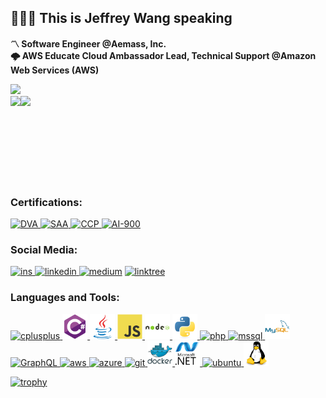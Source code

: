 <h2 align="left">🧑🏻‍💻 This is Jeffrey Wang speaking</h2>

**〽️ Software Engineer @Aemass, Inc.**</br>
**🌩️ AWS Educate Cloud Ambassador Lead, Technical Support @Amazon Web Services (AWS)**

<div align=left> 
  <img src="https://github-stats-alpha.vercel.app/api?username=jeffreywanggg&&cc=0a0f0b&tc=37BCF2&ic=e4e2e2">
</div>

<div style="display:flex;justify-content:left;">
  <img height="137px" src="https://github-readme-stats.vercel.app/api/top-langs/?username=jeffreywanggg&theme=merko&layout=compact" />
  <img height="137px" src="https://github-readme-stats.vercel.app/api?username=jeffreywanggg&theme=merko&show_icons=true" />
</div>

<h3>Certifications:</h3>

<p> <a href="https://www.credly.com/badges/41ed1751-a694-450f-b4e2-2acdb49f9b15" target="_blank"> <img src="https://images.credly.com/size/340x340/images/b9feab85-1a43-4f6c-99a5-631b88d5461b/image.png" alt="DVA" width="80" height="80"/></a><a href="https://www.credly.com/badges/d8627a9f-e177-4d9d-9c72-87eca5268374" target="_blank"> <img src="https://images.credly.com/size/340x340/images/0e284c3f-5164-4b21-8660-0d84737941bc/image.png" alt="SAA" width="80" height="80"/></a><a href="https://www.credly.com/badges/e7dcc26d-acc8-4c4f-b6dc-5d1e311538ea" target="_blank"> <img src="https://images.credly.com/size/340x340/images/00634f82-b07f-4bbd-a6bb-53de397fc3a6/image.png" alt="CCP" width="80" height="80"/></a><a href="https://www.credly.com/badges/1edb09d9-6150-49ae-9e69-36cd731877ac" target="_blank"> <img src="https://images.credly.com/size/340x340/images/4136ced8-75d5-4afb-8677-40b6236e2672/azure-ai-fundamentals-600x600.png" alt="AI-900" width="80" height="80"/></a> </p>

<h3>Social Media:</h3>

<p> <a href="https://www.instagram.com/jeffreywangv1.0/" target="_blank"> <img src="http://store-images.s-microsoft.com/image/apps.31997.13510798887167234.6cd52261-a276-49cf-9b6b-9ef8491fb799.30e70ce4-33c5-43d6-9af1-491fe4679377" alt="ins" width="40" height="40"/></a><a href="https://www.linkedin.com/in/jeffrey-wang-854432219/" target="_blank"> <img src="https://play-lh.googleusercontent.com/kMofEFLjobZy_bCuaiDogzBcUT-dz3BBbOrIEjJ-hqOabjK8ieuevGe6wlTD15QzOqw" alt="linkedin" width="40" height="40"/></a><a href="https://jeffreywanggg.medium.com/" target="_blank"> <img src="https://upload.wikimedia.org/wikipedia/commons/thumb/e/ec/Medium_logo_Monogram.svg/1200px-Medium_logo_Monogram.svg.png" alt="medium" width="40" height="40"/></a> <a href="
https://linktr.ee/jeffreywanggg"> <img src="https://api.blog.production.linktr.ee/wp-content/uploads/2022/06/Avatar-Symbol-Canopy.png" alt="linktree" width="40" height="40"/></a> </p>

<h3>Languages and Tools:</h3>

<p> <a href="https://www.w3schools.com/cpp/" target="_blank"> <img src="https://img.icons8.com/?size=512&id=40669&format=png" alt="cplusplus" width="40" height="40"/> </a> <a href="https://www.w3schools.com/cs/" target="_blank"> <img src="https://raw.githubusercontent.com/devicons/devicon/master/icons/csharp/csharp-original.svg" alt="csharp" width="40" height="40"/> </a> <a href="https://www.java.com" target="_blank"> <img src="https://raw.githubusercontent.com/devicons/devicon/master/icons/java/java-original.svg" alt="java" width="40" height="40"/> </a> <a href="https://developer.mozilla.org/en-US/docs/Web/JavaScript" target="_blank"> <img src="https://raw.githubusercontent.com/devicons/devicon/master/icons/javascript/javascript-original.svg" alt="javascript" width="40" height="40"/> </a> <a href="https://nodejs.org" target="_blank"> <img src="https://raw.githubusercontent.com/devicons/devicon/master/icons/nodejs/nodejs-original-wordmark.svg" alt="nodejs" width="40" height="40"/> </a> <a href="https://www.python.org" target="_blank"> <img src="https://raw.githubusercontent.com/devicons/devicon/master/icons/python/python-original.svg" alt="python" width="40" height="40"/> </a> <a href="https://www.w3schools.com/php/" target="_blank"> <img src="https://encrypted-tbn0.gstatic.com/images?q=tbn:ANd9GcRKA1HQG0PeOuECsrQXyxQRT5emUGGmHsv6nd2WmTUfvlQalZif179HmNtVhIxis5BceOU&usqp=CAU" alt="php" width="40" height="40"/> </a> <a href="https://www.microsoft.com/en-us/sql-server" target="_blank"> <img src="https://www.svgrepo.com/show/303229/microsoft-sql-server-logo.svg" alt="mssql" width="40" height="40"/> <a href="https://www.mysql.com/" target="_blank"> <img src="https://raw.githubusercontent.com/devicons/devicon/master/icons/mysql/mysql-original-wordmark.svg" alt="mysql" width="40" height="40"/> </a> <a href="https://graphql.org/" target="_blank"> <img src="https://upload.wikimedia.org/wikipedia/commons/1/17/GraphQL_Logo.svg" alt="GraphQL" width="40" height="40"/> </a> <a href="https://aws.amazon.com/tw/?nc2=h_lg" target="_blank"> <img src="https://cdn.iconscout.com/icon/free/png-512/free-aws-1869025-1583149.png?f=avif&w=256" alt="aws" width="40" height="40"/> </a> <a href="https://azure.microsoft.com/en-in/" target="_blank"> <img src="https://www.vectorlogo.zone/logos/microsoft_azure/microsoft_azure-icon.svg" alt="azure" width="40" height="40"/> </a> <a href="https://git-scm.com/" target="_blank"> <img src="https://www.vectorlogo.zone/logos/git-scm/git-scm-icon.svg" alt="git" width="40" height="40"/> </a> <a href="https://www.docker.com/" target="_blank"> <img src="https://raw.githubusercontent.com/devicons/devicon/master/icons/docker/docker-original-wordmark.svg" alt="docker" width="40" height="40"/> </a> <a href="https://dotnet.microsoft.com/" target="_blank"> <img src="https://raw.githubusercontent.com/devicons/devicon/master/icons/dot-net/dot-net-original-wordmark.svg" alt="dotnet" width="40" height="40"/> </a> <a href="https://ubuntu.com/" target="_blank"> <img src="https://cdn4.iconfinder.com/data/icons/logos-and-brands/512/348_Ubuntu_logo-64.png" alt="ubuntu" width="40" height="40"/> </a><a href="https://www.linux.org/" target="_blank"> <img src="https://raw.githubusercontent.com/devicons/devicon/master/icons/linux/linux-original.svg" alt="linux" width="40" height="40"/> </a> </p>

[![trophy](https://github-profile-trophy.vercel.app/?username=JeffreyWanggg&theme=onedark)](https://github.com/JeffreyWanggg/github-profile-trophy)